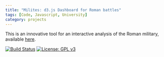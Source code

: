```yaml
---
title: "Milites: d3.js Dashboard for Roman battles"
tags: [Code, Javascript, University]
category: projects
---
```


This is an innovative tool for an interactive analysis of the Roman military, available [here](https://lrusso96.github.io/milites).
<!--more-->

[![Build Status](https://travis-ci.com/lrusso96/milites.svg?branch=master)](https://travis-ci.com/lrusso96/milites)
[![License: GPL v3](https://img.shields.io/badge/License-GPL%20v3-blue.svg)](https://www.gnu.org/licenses/gpl-3.0)
